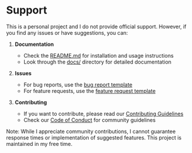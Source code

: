 # Support

This is a personal project and I do not provide official support. However, if you find any issues or have suggestions, you can:

1. **Documentation**
   - Check the [README.md](README.md) for installation and usage instructions
   - Look through the [docs/](docs/) directory for detailed documentation

2. **Issues**
   - For bug reports, use the [bug report template](.github/ISSUE_TEMPLATE/bug_report.md)
   - For feature requests, use the [feature request template](.github/ISSUE_TEMPLATE/feature_request.md)

3. **Contributing**
   - If you want to contribute, please read our [Contributing Guidelines](CONTRIBUTING.md)
   - Check our [Code of Conduct](CODE_OF_CONDUCT.md) for community guidelines

Note: While I appreciate community contributions, I cannot guarantee response times or implementation of suggested features. This project is maintained in my free time.
